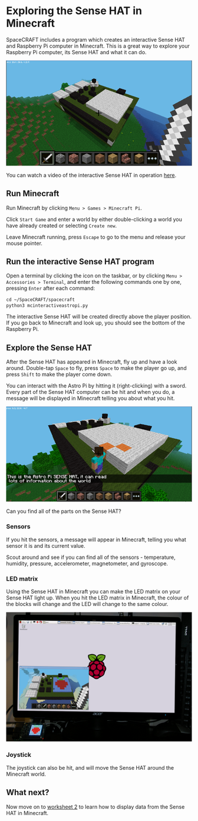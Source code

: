 # Exploring the Sense HAT in Minecraft

SpaceCRAFT includes a program which creates an interactive Sense HAT and Raspberry Pi computer in Minecraft. This is a great way to explore your Raspberry Pi computer, its Sense HAT and what it can do.

![Minecraft Interactive Astro Pi](images/astropimc.png)

You can watch a video of the interactive Sense HAT in operation [here](https://youtu.be/i4sAfVcE_9s).

## Run Minecraft

Run Minecraft by clicking `Menu > Games > Minecraft Pi`.

Click `Start Game` and enter a world by either double-clicking a world you have already created or selecting `Create new`.

Leave Minecraft running, press `Escape` to go to the menu and release your mouse pointer.

## Run the interactive Sense HAT program

Open a terminal by clicking the icon on the taskbar, or by clicking `Menu > Accessories > Terminal`, and enter the following commands one by one, pressing `Enter` after each command:

```
cd ~/SpaceCRAFT/spacecraft
python3 mcinteractiveastropi.py
```

The interactive Sense HAT will be created directly above the player position. If you go back to Minecraft and look up, you should see the bottom of the Raspberry Pi. 

## Explore the Sense HAT

After the Sense HAT has appeared in Minecraft, fly up and have a look around. Double-tap `Space` to fly, press `Space` to make the player go up, and press `Shift` to make the player come down.

You can interact with the Astro Pi by hitting it (right-clicking) with a sword. Every part of the Sense HAT computer can be hit and when you do, a message will be displayed in Minecraft telling you about what you hit.  

![Interactive Sense HAT](images/interactivepi.png)

Can you find all of the parts on the Sense HAT?

### Sensors

If you hit the sensors, a message will appear in Minecraft, telling you what sensor it is and its current value.

Scout around and see if you can find all of the sensors - temperature, humidity, pressure, accelerometer, magnetometer, and gyroscope.

### LED matrix

Using the Sense HAT in Minecraft you can make the LED matrix on your Sense HAT light up. When you hit the LED matrix in Minecraft, the colour of the blocks will change and the LED will change to the same colour.

![Sense HAT LED Matrix](images/astropimcled.png)

### Joystick

The joystick can also be hit, and will move the Sense HAT around the Minecraft world. 

## What next?

Now move on to [worksheet 2](worksheet2.md) to learn how to display data from the Sense HAT in Minecraft.
